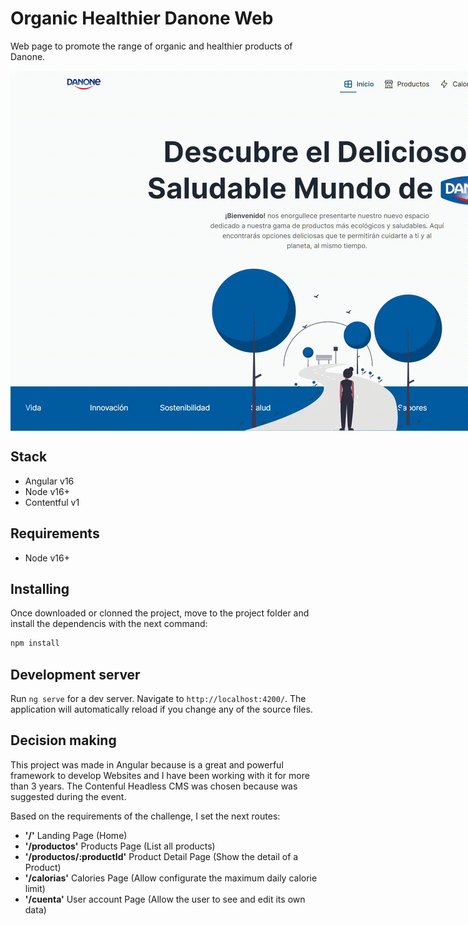 # Organic Healthier Danone Web 

Web page to promote the range of organic and healthier products of Danone.
  <div style="display:grid; place-items:center">
    <img src="./docs/imgs/gif/landing-screen.gif" style="max-width: 1024px"></img>
  </div>

## Stack
 - Angular v16
 - Node v16+
 - Contentful v1
## Requirements
 - Node v16+

## Installing
Once downloaded or clonned the project, move to the project folder and install the dependencis with the next command:
 ```powershell
 npm install
 ```
## Development server

Run `ng serve` for a dev server. Navigate to `http://localhost:4200/`. The application will automatically reload if you change any of the source files.

## Decision making

This project was made in Angular because is a great and powerful framework to develop Websites and I have been working with it for more than 3 years. The Contenful Headless CMS was chosen because was suggested during the event. 

Based on the requirements of the challenge, I set the next routes:

- <strong>'/'</strong>  Landing Page (Home)
- <strong>'/productos'</strong>  Products Page (List all products)
- <strong>'/productos/:productId'</strong>  Product Detail Page (Show the detail of a Product)
- <strong>'/calorias'</strong>  Calories Page (Allow configurate the maximum daily calorie limit)
- <strong>'/cuenta'</strong> User account Page (Allow the user to see and edit its own data)
